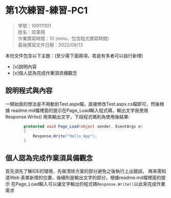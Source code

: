﻿# 第1次練習-練習-PC1
>
>學號：109111101
><br />
>姓名：邱韋翔
><br />
>作業撰寫時間：10 (mins，包含程式撰寫時間)
><br />
>最後撰寫文件日期：2022/09/13
>

本份文件包含以下主題：(至少需下面兩項，若是有多者可以自行新增)
- [x]說明內容
- [x]個人認為完成作業須具備觀念

## 說明程式與內容

一開始我的想法是不用動到Test.aspx檔，直接修改Test.aspx.cs檔即可，然後根據
readme.md檔裡面的提示在Page_Load輸入程式碼，輸出文字我使用Response.Write()
用來輸出文字，下段程式碼則為使用後結果:

```csharp
        protected void Page_Load(object sender, EventArgs e)
        {
            Response.Write("Hello App");
        }
```

## 個人認為完成作業須具備觀念

首先須先了解IDE的環境，先做清除方案的部分避免之後執行上出錯誤，
再來需知道Web 表單新增的位置，後續則是輸出文字的部分，根據readme.md檔裡面的提示
在Page_Load輸入可以讓文字輸出的程式碼`Response.Write()`以此來完成作業需求

